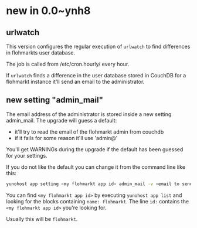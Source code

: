 # new in 0.0~ynh8

## urlwatch

This version configures the regular execution of `urlwatch` to find differences in flohmarkts user database.

The job is called from /etc/cron.hourly/ every hour.

If `urlwatch` finds a difference in the user database stored in CouchDB for a flohmarkt instance it'll send an email to the administrator.

## new setting "admin_mail"

The email address of the administrator is stored inside a new setting admin_mail. The upgrade will guess a default:

* it'll try to read the email of the flohmarkt admin from couchdb
* if it fails for some reason it'll use 'admin@<your main domain>'

You'll get WARNINGs during the upgrade if the default has been guessed for your settings.

If you do not like the default you can change it from the command line like this:

```sh
yunohost app setting <my flohmarkt app id> admin_mail -v <email to send change notification to>
```

You can find `<my flohmarkt app id>` by executing `yunohost app list` and looking for the blocks containing `name: flohmarkt`. The line `id:` contains the `<my flohmarkt app id>` you're looking for.

Usually this will be `flohmarkt`.
